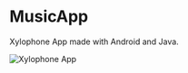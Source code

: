 # MusicApp

Xylophone App made with Android and Java.



![Xylophone App](https://github.com/rajtechi/MusicApp/blob/master/Screenshots/xylophone.png)
